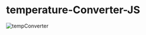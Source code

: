 # temperature-Converter-JS
![tempConverter](https://user-images.githubusercontent.com/101246922/160257771-c9d11ce0-27e2-41cf-be1b-4ee162ccd859.gif)
